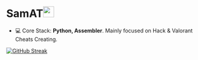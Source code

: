 <h1 align="left">SamAT<img src="https://media.giphy.com/media/hvRJCLFzcasrR4ia7z/giphy.gif" width="29px"></h1>

- 💻 Core Stack: **Python, Assembler**. Mainly focused on Hack & Valorant Cheats Creating.

[![GitHub Streak](https://streak-stats.demolab.com/?user=AZAZ3LL0&theme=dark)](https://git.io/streak-stats)
